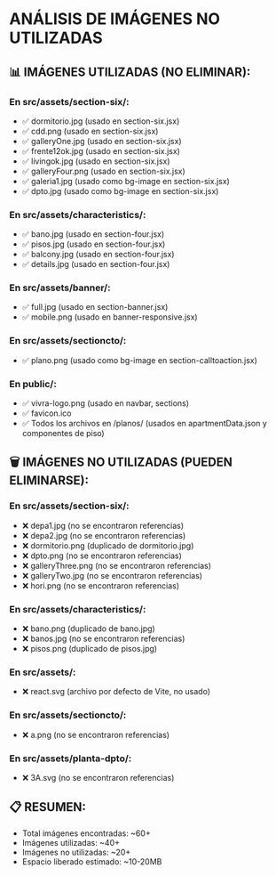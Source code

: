 # ANÁLISIS DE IMÁGENES NO UTILIZADAS

## 📊 IMÁGENES UTILIZADAS (NO ELIMINAR):

### En src/assets/section-six/:

- ✅ dormitorio.jpg (usado en section-six.jsx)
- ✅ cdd.png (usado en section-six.jsx)
- ✅ galleryOne.jpg (usado en section-six.jsx)
- ✅ frente12ok.jpg (usado en section-six.jsx)
- ✅ livingok.jpg (usado en section-six.jsx)
- ✅ galleryFour.png (usado en section-six.jsx)
- ✅ galeria1.jpg (usado como bg-image en section-six.jsx)
- ✅ dpto.jpg (usado como bg-image en section-six.jsx)

### En src/assets/characteristics/:

- ✅ bano.jpg (usado en section-four.jsx)
- ✅ pisos.jpg (usado en section-four.jsx)
- ✅ balcony.jpg (usado en section-four.jsx)
- ✅ details.jpg (usado en section-four.jsx)

### En src/assets/banner/:

- ✅ full.jpg (usado en section-banner.jsx)
- ✅ mobile.png (usado en banner-responsive.jsx)

### En src/assets/sectioncto/:

- ✅ plano.png (usado como bg-image en section-calltoaction.jsx)

### En public/:

- ✅ vivra-logo.png (usado en navbar, sections)
- ✅ favicon.ico
- ✅ Todos los archivos en /planos/ (usados en apartmentData.json y componentes de piso)

## 🗑️ IMÁGENES NO UTILIZADAS (PUEDEN ELIMINARSE):

### En src/assets/section-six/:

- ❌ depa1.jpg (no se encontraron referencias)
- ❌ depa2.jpg (no se encontraron referencias)
- ❌ dormitorio.png (duplicado de dormitorio.jpg)
- ❌ dpto.png (no se encontraron referencias)
- ❌ galleryThree.png (no se encontraron referencias)
- ❌ galleryTwo.jpg (no se encontraron referencias)
- ❌ hori.png (no se encontraron referencias)

### En src/assets/characteristics/:

- ❌ bano.png (duplicado de bano.jpg)
- ❌ banos.jpg (no se encontraron referencias)
- ❌ pisos.png (duplicado de pisos.jpg)

### En src/assets/:

- ❌ react.svg (archivo por defecto de Vite, no usado)

### En src/assets/sectioncto/:

- ❌ a.png (no se encontraron referencias)

### En src/assets/planta-dpto/:

- ❌ 3A.svg (no se encontraron referencias)

## 📋 RESUMEN:

- Total imágenes encontradas: ~60+
- Imágenes utilizadas: ~40+
- Imágenes no utilizadas: ~20+
- Espacio liberado estimado: ~10-20MB
